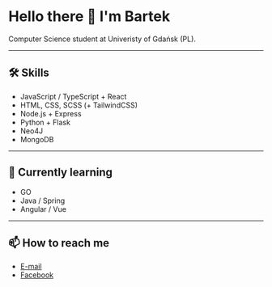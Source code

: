# Hello there 👋 I'm Bartek

Computer Science student at Univeristy of Gdańsk (PL).

-----------------------------------------------------------------------------------------------------------------------------------------------------------------------

## 🛠 Skills

- JavaScript / TypeScript + React
- HTML, CSS, SCSS (+ TailwindCSS)
- Node.js + Express
- Python + Flask
- Neo4J
- MongoDB

-----------------------------------------------------------------------------------------------------------------------------------------------------------------------

## 🌱 Currently learning

- GO
- Java / Spring
- Angular / Vue

-----------------------------------------------------------------------------------------------------------------------------------------------------------------------

## 📫 How to reach me

- [E-mail](bartek.ozim@wp.pl)
- [Facebook](https://www.facebook.com/bozimkiewicz)
